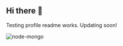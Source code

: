 ## Hi there 👋

Testing profile readme works. Updating soon!

![node-mongo](https://github.com/Ifycode/Ifycode/blob/main/code-collabo/node-mongo-cli.gif?raw=true)


<!--

**Here are some ideas to get you started:**

🙋‍♀️ A short introduction - what is your organization all about?
🌈 Contribution guidelines - how can the community get involved?
👩‍💻 Useful resources - where can the community find your docs? Is there anything else the community should know?
🍿 Fun facts - what does your team eat for breakfast?
🧙 Remember, you can do mighty things with the power of [Markdown](https://guides.github.com/features/mastering-markdown/)
-->
